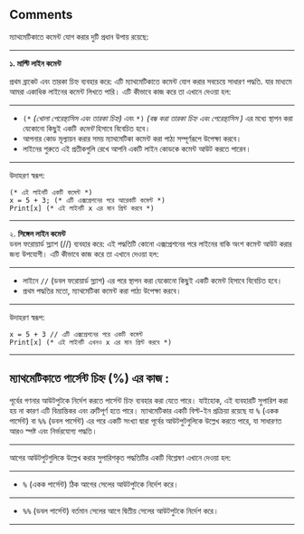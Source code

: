 ## Comments
ম্যাথমেটিকাতে কমেন্ট যোগ করার দুটি প্রধান উপায় রয়েছে:

---

**১.  মাল্টি লাইন কমেন্ট**

প্রথম ব্রাকেট এবং তারকা চিহ্ন  ব্যবহার করে: এটি ম্যাথমেটিকাতে কমেন্ট যোগ করার সবচেয়ে সাধারণ পদ্ধতি. যার মাধ্যমে আমরা একাধিক লাইনের কমেন্ট লিখতে পারি। এটি কীভাবে কাজ করে তা এখানে দেওয়া হল:

---

- `(*` *(খোলা পেরেন্থাসিস এবং তারকা চিহ্ন)* এবং `*)` *(বন্ধ করা তারকা চিহ্ন এবং  পেরেন্থাসিস )* এর মধ্যে স্থাপন করা যেকোনো কিছুই একটি *কমেন্ট* হিসাবে বিবেচিত হবে।
- আপনার কোড মূল্যায়ন করার সময় ম্যাথমেটিকা কমেন্ট করা পাঠ্য সম্পূর্ণরূপে উপেক্ষা করবে।
- লাইনের শুরুতে এই প্রতীকগুলি রেখে আপনি একটি লাইন কোডকে কমেন্ট আউট করতে পারেন।
---

উদাহরণ স্বরূপ:

```
(* এই লাইনটি একটি কমেন্ট *)
x = 5 + 3; (* এটি এক্সপ্রেশনের পরে আরেকটি কমেন্ট *)
Print[x] (* এই লাইনটি x এর মান প্রিন্ট করবে *)
```

---

২. **সিঙ্গেল লাইন কমেন্ট**  
ডবল ফরোয়ার্ড স্ল্যাশ (//) ব্যবহার করে:  এই পদ্ধতিটি কোনো এক্সপ্রেশনের পরে লাইনের বাকি অংশ কমেন্ট আউট করার জন্য উপযোগী। এটি কীভাবে কাজ করে তা এখানে দেওয়া হল:

---

- লাইনে `//` (ডবল ফরোয়ার্ড স্ল্যাশ) এর পরে স্থাপন করা যেকোনো কিছুই একটি কমেন্ট হিসাবে বিবেচিত হবে।
- প্রথম পদ্ধতির মতো, ম্যাথমেটিকা কমেন্ট করা পাঠ্য উপেক্ষা করবে।

---

উদাহরণ স্বরূপ:

```
x = 5 + 3 // এটি এক্সপ্রেশনের পরে একটি কমেন্ট
Print[x] (* এই লাইনটি এখনও x এর মান প্রিন্ট করবে *)
```


---
## ম্যাথমেটিকাতে পার্সেন্ট চিহ্ন (%) এর  কাজ :

পূর্বের গণনার আউটপুটকে নির্দেশ করতে পার্সেন্ট চিহ্ন ব্যবহার করা যেতে পারে। যাইহোক, এই ব্যবহারটি সুপারিশ করা হয় না কারণ এটি বিভ্রান্তিকর এবং ত্রুটিপূর্ণ হতে পারে। ম্যাথমেটিকার একটি বিল্ট-ইন প্রক্রিয়া রয়েছে যা `%` (একক পার্সেন্ট) বা `%%` (ডবল পার্সেন্ট) এর পরে একটি সংখ্যা দ্বারা পূর্বের আউটপুটগুলিকে উল্লেখ করতে পারে, যা সাধারণত আরও স্পষ্ট এবং নির্ভরযোগ্য পদ্ধতি।

---
আগের আউটপুটগুলিকে উল্লেখ করার সুপারিশকৃত পদ্ধতিটির একটি বিশ্লেষণ এখানে দেওয়া হল:

---

- `%` (একক পার্সেন্ট) ঠিক আগের সেলের আউটপুটকে নির্দেশ করে।

---

- `%%` (ডবল পার্সেন্ট) বর্তমান সেলের আগে দ্বিতীয় সেলের আউটপুটকে নির্দেশ করে।
---
